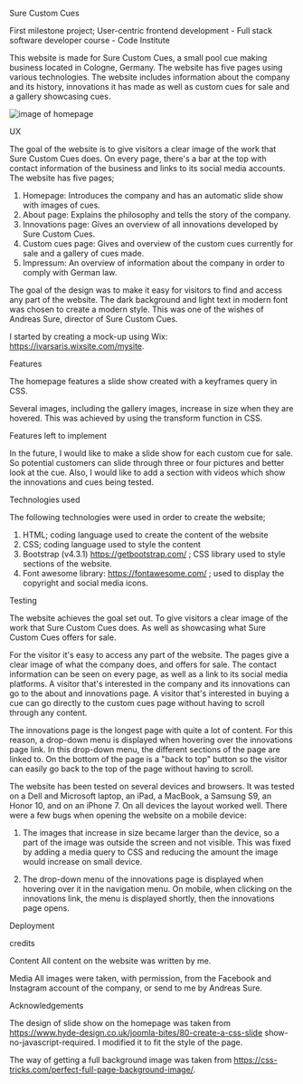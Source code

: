 
Sure Custom Cues

First milestone project; User-centric frontend development - Full stack software developer course - Code Institute

This website is made for Sure Custom Cues, a small pool cue making business located in Cologne, Germany. The website has five pages using various technologies.
The website includes information about the company and its history, innovations it has made as well as custom cues for sale and a gallery showcasing cues.

![image of homepage]("assets/images/homepage.png")


UX

The goal of the website is to give visitors a clear image of the work that Sure Custom Cues does. On every page, there's a bar at the top with 
contact information of the business and links to its social media accounts. The website has five pages;

1. Homepage: Introduces the company and has an automatic slide show with images of cues.
2. About page: Explains the philosophy and tells the story of the company.  
3. Innovations page: Gives an overview of all innovations developed by Sure Custom Cues.
4. Custom cues page: Gives and overview of the custom cues currently for sale and a gallery of cues made.
5. Impressum: An overview of information about the company in order to comply with German law.

The goal of the design was to make it easy for visitors to find and access any part of the website. The dark background and light text in modern font
was chosen to create a modern style. This was one of the wishes of Andreas Sure, director of Sure Custom Cues. 

I started by creating a mock-up using Wix: https://ivarsaris.wixsite.com/mysite.



Features

The homepage features a slide show created with a keyframes query in CSS. 

Several images, including the gallery images, increase in size when they are hovered. This was achieved by using the transform function in CSS.

Features left to implement

In the future, I would like to make a slide show for each custom cue for sale. So potential customers can slide through
three or four pictures and better look at the cue. Also, I would like to add a section with videos which show the 
innovations and cues being tested.



Technologies used

The following technologies were used in order to create the website;

1. HTML; coding language used to create the content of the website
2. CSS; coding language used to style the content
3. Bootstrap (v4.3.1) https://getbootstrap.com/ ; CSS library used to style sections of the website.
4. Font awesome library: https://fontawesome.com/ ; used to display the copyright and social media icons.  



Testing

The website achieves the goal set out. To give visitors a clear image of the work that Sure Custom Cues does. As well as showcasing what Sure Custom Cues
offers for sale. 

For the visitor it's easy to access any part of the website. The pages give a clear image of what the company does,
and offers for sale. The contact information can be seen on every page, as well as a link to its social media platforms. A visitor that's interested in the 
company and its innovations can go to the about and innovations page. A visitor that's interested in buying a cue can go directly to the custom cues page
without having to scroll through any content.

The innovations page is the longest page with quite a lot of content. For this reason, a drop-down menu is displayed when hovering over the innovations page link.
In this drop-down menu, the different sections of the page are linked to. On the bottom of the page is a "back to top" button so the visitor can easily 
go back to the top of the page without having to scroll. 

The website has been tested on several devices and browsers. It was tested on a Dell and Microsoft laptop, an iPad, a MacBook, a Samsung S9, an Honor 10, and
on an iPhone 7. On all devices the layout worked well. There were a few bugs when opening the website on a mobile device:

1. The images that increase in size became larger than the device, so a part of the image was outside the screen and not visible. This was fixed
by adding a media query to CSS and reducing the amount the image would increase on small device.

2. The drop-down menu of the innovations page is displayed when hovering over it in the navigation menu. On mobile, when clicking on the
innovations link, the menu is displayed shortly, then the innovations page opens. 



Deployment




credits

Content
All content on the website was written by me. 

Media
All images were taken, with permission, from the Facebook and Instagram account
of the company, or send to me by Andreas Sure. 

Acknowledgements

The design of slide show on the homepage was taken from https://www.hyde-design.co.uk/joomla-bites/80-create-a-css-slide show-no-javascript-required.
I modified it to fit the style of the page.

The way of getting a full background image was taken from https://css-tricks.com/perfect-full-page-background-image/.
